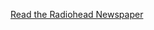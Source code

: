 ---
layout: post
wordpress_id: 1071
wordpress_url: http://noesbueno.com/archives/1071
date: '2011-03-28 15:01:05 -0500'
date_gmt: '2011-03-28 20:01:05 -0500'
body: |
  <p><a href="http://feedproxy.google.com/~r/PitchforkLatestNews/~3/kAhTThq8Cl8/">Read the Radiohead Newspaper</a></p>
---